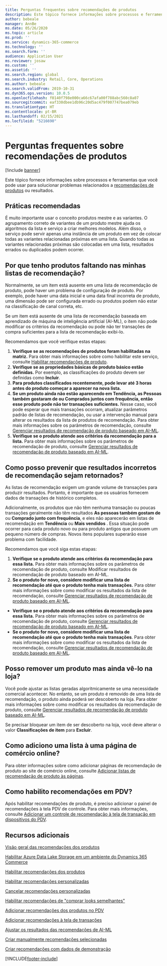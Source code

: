 ```yaml
---
title: Perguntas frequentes sobre recomendações de produtos
description: Este tópico fornece informações sobre processos e ferramentas que você pode usar para solucionar problemas relacionados a recomendações de produtos ou resultados.
author: bebeale
manager: AnnBe
ms.date: 05/26/2020
ms.topic: article
ms.prod: ''
ms.service: dynamics-365-commerce
ms.technology: ''
ms.search.form: ''
audience: Application User
ms.reviewer: josaw
ms.custom: ''
ms.assetid: ''
ms.search.region: global
ms.search.industry: Retail, Core, Operations
ms.author: bebeale
ms.search.validFrom: 2019-10-31
ms.dyn365.ops.version: 10.0.5
ms.openlocfilehash: f0140f798e000ca66c67afa00f788abc560c8a07
ms.sourcegitcommit: eaf330dbee1db96c20d5ac479f007747bea079eb
ms.translationtype: HT
ms.contentlocale: pt-BR
ms.lasthandoff: 02/15/2021
ms.locfileid: "5216690"
---
```

# <a name="product-recommendations-faq"></a>Perguntas frequentes sobre recomendações de produtos


[!include [banner](includes/banner.md)]

Este tópico fornece informações sobre processos e ferramentas que você pode usar para solucionar problemas relacionados a [recomendações de produtos](product-recommendations.md) ou resultados.

## <a name="best-practices"></a>Práticas recomendadas
É muito importante usar o conceito produtos mestre e as variantes. O agrupamento correto de variantes de um produto mestre ajuda os algoritmos da lista e serviço a criar melhores modelos. Além disso, o serviço pode servir apenas uma instância de um produto em vez de colocar todas as variantes relacionadas próximas em uma lista. Quando todas as variantes relacionadas próximas são colocadas em uma lista, resultados errados ou duplicados podem ocorrer.

## <a name="why-are-products-missing-from-my-recommendation-lists"></a>Por que tenho produtos faltando nas minhas listas de recomendação?

Normalmente, se um item está ausente em uma lista de recomendação de produto, pode haver um problema de configuração de produto. Por exemplo, pode haver uma data inicial e uma data final incorreta de produto, uma dimensão pode ser configurada errado ou produtos podem não estar na classificação de canal correta, etc.

Se um item está ausente de uma lista de recomendação baseada em aprendizado de máquina de inteligência artificial (AI-ML), o item não pode modificar os critérios da recomendação ou pode não ter transações de compra suficientes para a lista de recomendação exibi-lo.

Recomendamos que você verifique estas etapas:
1. **Verifique se as recomendações de produtos foram habilitadas na matriz.** Para obter mais informações sobre como habilitar este serviço, consulte [Habilitar recomendações de produto](enable-product-recommendations.md).
1. **Verifique se as propriedades básicas de produto básico estão definidas.** Por exemplo, as classificações do produto devem ser definidas como **Incluir**.
1. **Para produtos classificados recentemente, pode levar até 3 horas antes do produto começar a aparecer na nova lista.**
1. **Se um produto ainda não estão aparecendo em Tendência, as Pessoas também gostaram de ou Comprados juntos com frequência, então esse produto pode não ter transações suficientes.** Nesse caso, você pode esperar que mais transações ocorram, atualizar parâmetros padrão de listas de recomendação, ou usar a intervenção manual para alterar os resultados da lista de produtos de recomendação. Para obter mais informações sobre os parâmetros de recomendação, consulte [Gerenciar resultados de recomendação de produto baseado em AI-ML](modify-product-recommendation-results.md).
1. **Verifique se o produto atende aos critérios da recomendação para a lista.** Para obter mais informações sobre os parâmetros de recomendação de produto, consulte [Gerenciar resultados de recomendação de produto baseado em AI-ML](modify-product-recommendation-results.md).

## <a name="how-can-i-prevent-poor-recommendation-results-from-being-returned"></a>Como posso prevenir que resultados incorretos de recomendação sejam retornados?

As listas de recomendação exigem um grande volume de transações para produzir resultados. Portanto, é importante que os usuários fornecem dados de transações de histórico completos.

Adicionalmente, os produtos que não têm nenhuma transação ou poucas transações geralmente não têm resultados **As pessoas também gostam de** ou **Comprado junto com frequência**, e eles não aparecerão em listas de recomendação em **Tendência** ou **Mais vendidos** . Essa situação pode ocorrer para cada produto novo ou para produto antigos que possuem um pequeno número de compras. Novos itens populares superarão esse problema com facilidade.

Recomendamos que você siga estas etapas:
1. **Verifique se o produto atende aos critérios da recomendação para essa lista.** Para obter mais informações sobre os parâmetros de recomendação de produto, consulte Modificar resultados de recomendação de produto baseado em AI-ML.
1. **Se o produto for novo, considere modificar uma lista de recomendação até que o produto tenha mais transações.** Para obter mais informações sobre como modificar os resultados da lista de recomendação, consulte [Gerenciar resultados de recomendação de produto baseado em AI-ML](modify-product-recommendation-results.md).


- **Verifique se o produto atende aos critérios da recomendação para essa lista.** Para obter mais informações sobre os parâmetros de recomendação de produto, consulte [Gerenciar resultados de recomendação de produto baseado em AI-ML](modify-product-recommendation-results.md).
- **Se o produto for novo, considere modificar uma lista de recomendação até que o produto tenha mais transações**. Para obter mais informações sobre como modificar os resultados da lista de recomendação, consulte [Gerenciar resultados de recomendação de produto baseado em AI-ML](modify-product-recommendation-results.md).

## <a name="can-i-remove-a-product-but-still-see-it-in-the-store"></a>Posso remover um produto mas ainda vê-lo na loja?

Você pode ajustar as listas geradas algoritmicamente se uma necessidade comercial acontecer. No entanto, se um produto é removido de uma lista de recomendação, o produto ainda poderá ser descoberto na loja. Para obter mais informações sobre como modificar os resultados da recomendação de produto, consulte [Gerenciar resultados de recomendação de produto baseado em AI-ML](modify-product-recommendation-results.md).

Se precisar bloquear um item de ser descoberto na loja, você deve alterar o valor **Classificações de item** para **Excluir**.

## <a name="how-do-i-add-a-list-to-an-e-commerce-page"></a>Como adiciono uma lista à uma página de comércio online?

Para obter informações sobre como adicionar páginas de recomendação de produto ao site de comércio online, consulte [Adicionar listas de recomendação de produto às páginas](add-reco-list-to-page.md).

## <a name="how-do-i-enable-recommendations-on-pos"></a>Como habilito recomendações em PDV?

Após habilitar recomendações de produto, é preciso adicionar o painel de recomendações à tela PDV de controle. Para obter mais informações, consulte [Adicionar um controle de recomendação à tela de transação em dispositivos do PDV](add-recommendations-control-pos-screen.md).

## <a name="additional-resources"></a>Recursos adicionais

[Visão geral das recomendações dos produtos](product-recommendations.md)

[Habilitar Azure Data Lake Storage em um ambiente do Dynamics 365 Commerce](enable-adls-environment.md)

[Habilitar recomendações dos produtos](enable-product-recommendations.md)

[Habilitar recomendações personalizadas](personalized-recommendations.md)

[Cancelar recomendações personalizadas](personalization-gdpr.md)

[Habilitar recomendações de "comprar looks semelhantes"](shop-similar-looks.md)

[Adicionar recomendações dos produtos no PDV](product.md)

[Adicionar recomendações à tela de transações](add-recommendations-control-pos-screen.md)

[Ajustar os resultados das recomendações de AI-ML](modify-product-recommendation-results.md)

[Criar manualmente recomendações selecionadas](create-editorial-recommendation-lists.md)

[Criar recomendações com dados de demonstração](product-recommendations-demo-data.md)


[!INCLUDE[footer-include](../includes/footer-banner.md)]